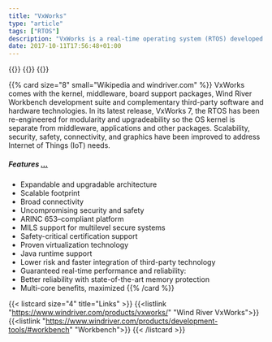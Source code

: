 ```yaml
---
title: "VxWorks"
type: "article"
tags: ["RTOS"]
description: "VxWorks is a real-time operating system (RTOS) developed as proprietary software and designed for use in embedded systems requiring real-time, deterministic performance and, in many cases, safety and security certification. VxWorks supports Intel (x86, including the new Intel Quark SoC, and x86-64), MIPS, PowerPC, SH-4, and ARM architectures."
date: 2017-10-11T17:56:48+01:00
---
```


{{<card size="4" small="Wikipedia" style="info">}}
{{<description>}}
{{</card>}}

{{% card size="8" small="Wikipedia and windriver.com" %}}
VxWorks comes with the kernel, middleware, board support packages, Wind River Workbench development suite and complementary third-party software and hardware technologies. In its latest release, VxWorks 7, the RTOS has been re-engineered for modularity and upgradeability so the OS kernel is separate from middleware, applications and other packages. Scalability, security, safety, connectivity, and graphics have been improved to address Internet of Things (IoT) needs.

##### Features [...](https://www.windriver.com/products/product-overviews/2691-VxWorks-Product-Overview/)
- Expandable and upgradable architecture
- Scalable footprint
- Broad connectivity
- Uncompromising security and safety
- ARINC 653–compliant platform
- MILS support for multilevel secure systems
- Safety-critical certification support
- Proven virtualization technology
- Java runtime support
- Lower risk and faster integration of third-party technology
- Guaranteed real-time performance and reliability:
- Better reliability with state-of-the-art memory protection
- Multi-core benefits, maximized
{{% /card %}}

{{< listcard size="4" title="Links" >}}
    {{<listlink "https://www.windriver.com/products/vxworks/" "Wind River VxWorks">}}
    {{<listlink "https://www.windriver.com/products/development-tools/#workbench" "Workbench">}}
{{< /listcard >}}